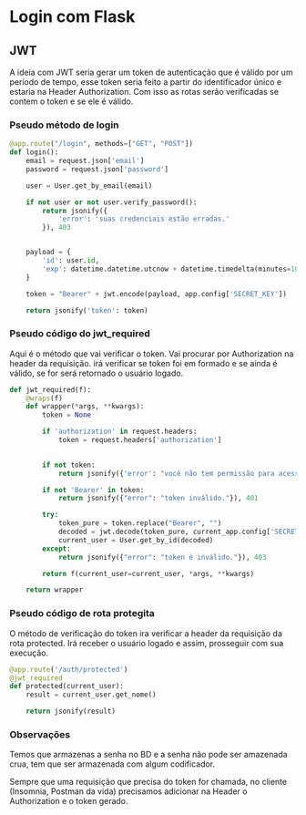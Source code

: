 # Login com Flask

## JWT
A ideia com JWT seria gerar um token de autenticação que é válido por um período de tempo, esse token seria feito a partir do identificador único e estaria na Header Authorization. Com isso as rotas serão verificadas se contem o token e se ele é válido.


### Pseudo método de login

```python
@app.route("/login", methods=["GET", "POST"])
def login():
    email = request.json['email']
    password = request.json['password']

    user = User.get_by_email(email)

    if not user or not user.verify_password():
        return jsonify({
            'error': 'suas credenciais estão erradas.'
        }), 403


    payload = {
        'id': user.id,
        'exp': datetime.datetime.utcnow + datetime.timedelta(minutes=10)
    }

    token = "Bearer" + jwt.encode(payload, app.config['SECRET_KEY'])

    return jsonify('token': token)
```

### Pseudo código do jwt_required

Aqui é o método que vai verificar o token. Vai procurar por Authorization na header da requisição. irá verificar se token foi em formado e se ainda é válido, se for será retornado o usuário logado.

```python
def jwt_required(f):
    @wraps(f)
    def wrapper(*args, **kwargs):
        token = None

        if 'authorization' in request.headers:
            token = request.headers['authorization']

        
        if not token:
            return jsonify({'error': "você não tem permissão para acessar essa rota."}), 403

        if not 'Bearer' in token:
            return jsonify({"error": "token inválido."}), 401

        try:
            token_pure = token.replace("Bearer", "")
            decoded = jwt.decode(token_pure, current_app.config['SECRET_KEY'])
            current_user = User.get_by_id(decoded)
        except:
            return jsonify({"error": "token é inválido."}), 403

        return f(current_user=current_user, *args, **kwargs)

    return wrapper
```

### Pseudo código de rota protegita

O método de verificação do token ira verificar a header da requisição da rota protected.
Irá receber o usuário logado e assim, prosseguir com sua execução.

```python
@app.route('/auth/protected')
@jwt_required
def protected(current_user):
    result = current_user.get_nome()

    return jsonify(result)
```

### Observações

Temos que armazenas a senha no BD e a senha não pode ser amazenada crua, tem que ser armazenada com algum codificador.

Sempre que uma requisição que precisa do token for chamada, no cliente (Insomnia, Postman da vida) precisamos adicionar na Header o Authorization e o token gerado.
